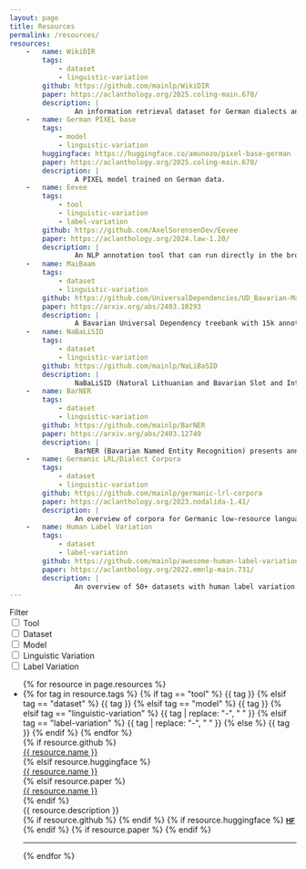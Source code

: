```yaml
---
layout: page
title: Resources
permalink: /resources/
resources:
    -   name: WikiDIR
        tags:
            - dataset
            - linguistic-variation
        github: https://github.com/mainlp/WikiDIR
        paper: https://aclanthology.org/2025.coling-main.678/
        description: |
                An information retrieval dataset for German dialects and regional languages, with dictionaries of spelling/lexical variations.
    -   name: German PIXEL base
        tags:
            - model
            - linguistic-variation
        huggingface: https://huggingface.co/amunozo/pixel-base-german
        paper: https://aclanthology.org/2025.coling-main.678/
        description: |
                A PIXEL model trained on German data.
    -   name: Eevee
        tags:
            - tool
            - linguistic-variation
            - label-variation
        github: https://github.com/AxelSorensenDev/Eevee
        paper: https://aclanthology.org/2024.law-1.20/
        description: |
                An NLP annotation tool that can run directly in the browser. It allows for annotation of multiple tasks on a single dataset and supports four task-types: sequence labeling, span labeling, text classification and seq2seq.
    -   name: MaiBaam
        tags:
            - dataset
            - linguistic-variation
        github: https://github.com/UniversalDependencies/UD_Bavarian-MaiBaam
        paper: https://arxiv.org/abs/2403.10293
        description: |
                A Bavarian Universal Dependency treebank with 15k annotated tokens from all Bavarian dialect areas and multiple text genres (wiki, fiction, grammar examples, social, non-fiction).
    -   name: NaBaLiSID
        tags:
            - dataset
            - linguistic-variation
        github: https://github.com/mainlp/NaLiBaSID
        description: |
                NaBaLiSID (Natural Lithuanian and Bavarian Slot and Intent Detection) provides new slot and intent detection evaluation datasets for Bavarian and Lithuanian, combining translations of xSID and MASSIVE with more natural, non-translated utterances.
    -   name: BarNER
        tags:
            - dataset
            - linguistic-variation
        github: https://github.com/mainlp/BarNER
        paper: https://arxiv.org/abs/2403.12749
        description: |
                BarNER (Bavarian Named Entity Recognition) presents annotations for named entities in Bavarian wiki and tweet data (161k tokens).
    -   name: Germanic LRL/Dialect Corpora
        tags:
            - dataset
            - linguistic-variation
        github: https://github.com/mainlp/germanic-lrl-corpora
        paper: https://aclanthology.org/2023.nodalida-1.41/
        description: |
                An overview of corpora for Germanic low-resource languages and dialects, covering >30 languages and >100 corpora.
    -   name: Human Label Variation
        tags:
            - dataset
            - label-variation
        github: https://github.com/mainlp/awesome-human-label-variation
        paper: https://aclanthology.org/2022.emnlp-main.731/
        description: |
                An overview of 50+ datasets with human label variation (multiple, un-aggregated annotations per instance) in Natural Language Processing and Computer Vision.
---
```



<div class="grid grid-cols-1 md:grid-cols-6 gap-4">
    <!-- Filters -->
    <div class="col-span-2 text-base text-start order-first md:pb-0 pb-8">
        <div class="gap-2 flex flex-col">
            <div class="text-headings font-semibold">
                Filter
            </div>
            <div class="flex items-center me-4">
                <input onclick="filterResources('tool')" id="tool-checkbox" type="checkbox" value="" class="w-4 h-4 text-amber-700 focus:ring-0 focus:ring-offset-0 bg-gray-100 border-gray-300 rounded">
                <label for="tool-checkbox" class="ms-2 pl-2 text-sm font-medium text-gray-900">Tool</label>
            </div>
            <div class="flex items-center me-4">
                <input onclick="filterResources('dataset')" id="dataset-checkbox" type="checkbox" value="" class="w-4 h-4 text-rose-700 focus:ring-0 focus:ring-offset-0 bg-gray-100 border-gray-300 rounded ">
                <label for="dataset-checkbox" class="ms-2 pl-2 text-sm font-medium text-gray-900 ">Dataset</label>
            </div>
            <div class="flex items-center me-4">
                <input onclick="filterResources('model')" id="model-checkbox" type="checkbox" value="" class="w-4 h-4 text-violet-700 focus:ring-0 focus:ring-offset-0 bg-gray-100 border-gray-300 rounded ">
                <label for="model-checkbox" class="ms-2 pl-2 text-sm font-medium text-gray-900 ">Model</label>
            </div>
            <div class="flex items-center me-4">
                <input onclick="filterResources('linguistic-variation')" id="linguistic-checkbox" type="checkbox" value="" class="w-4 h-4 text-sky-700 focus:ring-0 focus:ring-offset-0 bg-gray-100 border-gray-300 rounded ">
                <label for="linguistic-checkbox" class="ms-2 pl-2 text-sm font-medium text-gray-900 ">Linguistic Variation</label>
            </div>
            <div class="flex items-center me-4">
                <input onclick="filterResources('label-variation')" id="label-checkbox" type="checkbox" value="" class="w-4 h-4 text-emerald-700 focus:ring-0 focus:ring-offset-0 bg-gray-100 border-gray-300 rounded ">
                <label for="label-checkbox" class="ms-2 pl-2 text-sm font-medium text-gray-900 ">Label Variation</label>
            </div>
        </div>
    </div>
    <!-- Displayed Resources -->
    <div class="col-span-4 text-left">
        <ul id="resourceList" class="">
        {% for resource in page.resources %}
            <li class="resourceItem animate-fade duration-700 pb-8" data-tags="{{ resource.tags | join: ' '}}">
                <div class="resourceTags">
                <!-- bit of a hacky workaround. Might replace this later-->
                    {% for tag in resource.tags  %}
                        {% if tag == "tool" %}
                        <span class="inline-block px-2 py-0.5 mr-2 bg-amber-300 text-amber-800 font-semibold rounded-full text-xs capitalize">{{ tag }}</span>
                        {% elsif tag == "dataset" %}
                        <span class="inline-block px-2 py-0.5 mr-2 bg-rose-300 text-rose-800 font-semibold rounded-full text-xs capitalize">{{ tag }}</span>
                        {% elsif tag == "model" %}
                        <span class="inline-block px-2 py-0.5 mr-2 bg-violet-300 text-violet-800 font-semibold rounded-full text-xs capitalize">{{ tag }}</span>
                        {% elsif tag == "linguistic-variation" %}
                        <span class="inline-block px-2 py-0.5 mr-2 bg-sky-300 text-sky-800 font-semibold rounded-full text-xs capitalize">{{ tag | replace: "-", " " }}</span>
                        {% elsif tag == "label-variation" %}
                        <span class="inline-block px-2 py-0.5 mr-2 bg-emerald-300 text-emerald-8700 font-semibold rounded-full text-xs capitalize">{{ tag | replace: "-", " "  }}</span>
                        {% else %}
                        <span class="inline-block px-2 py-0.5 mr-2 bg-blue-700 text-white font-semibold rounded-full text-xs capitalize">{{ tag }}</span>
                        {% endif %}
                    {% endfor %}
                </div>
                {% if resource.github %}
                <a href="{{ resource.github }}" target="_blank" rel="noreferrer" class="inline-block">
                    <div class="text-large py-1 font-bold text-heading hover:text-link">
                        {{ resource.name }}
                    </div>
                </a>
                {% elsif resource.huggingface %}
                <a href="{{ resource.huggingface }}" target="_blank" rel="noreferrer" class="inline-block">
                    <div class="text-large py-1 font-bold text-heading hover:text-link">
                        {{ resource.name }}
                    </div>
                </a>
                {% elsif resource.paper %}
                <a href="{{ resource.paper }}" target="_blank" rel="noreferrer" class="inline-block">
                    <div class="text-large py-1 font-bold text-heading hover:text-link">
                        {{ resource.name }}
                    </div>
                </a>
                {% endif %}
                <div class="text-base text-mainText">
                {{ resource.description }}
                </div>
                <div class="space-x-1 pt-1">
                    {% if resource.github %}
                    <a href="{{ resource.github }}" target="_blank" rel="noreferrer">
                        <i class="fab fa-github hover:text-link transition-transform transform hover:scale-110"></i>
                    </a>
                    {% endif %}
                    {% if resource.huggingface %}
                    <a href="{{ resource.huggingface }}" target="_blank" rel="noreferrer">
                        <span style="font-size: smaller; font-weight: bolder;">HF</span>
                        <!-- <span style="color:transparent; text-shadow: 0 0 0 rgb(51 65 85 / var(--tw-text-opacity));">🤗</span> -->
                    </a>
                    {% endif %}
                    {% if resource.paper %}
                    <a href="{{resource.paper}}" target="_blank" rel="noreferrer">
                        <i class="fas fa-book-open cursor-pointer transition-transform transform hover:scale-110 hover:text-link"></i>
                    </a>
                    {% endif %}
                </div>
                <hr class="rounded w-full mt-2 gray-700 bg-gray-600">
            </li>
        {% endfor %}
        </ul>
    </div>
</div>

<script>
let activeFilters = [];

function filterResources(tag) {
    const resourceItems = document.querySelectorAll('.resourceItem');
    const index = activeFilters.indexOf(tag);
    if (index !== -1) {
        activeFilters.splice(index, 1);
    } else {
        activeFilters.push(tag);
    }

    resourceItems.forEach(item => {
        const tags = item.getAttribute('data-tags').split(' ');
        if (activeFilters.length === 0 || tagsContainAllActiveFilters(tags)) {
            item.style.display = 'block';
        } else {
            item.style.display = 'none';
        }
    });
}

function tagsContainAllActiveFilters(tags) {
    return activeFilters.every(filter => tags.includes(filter));
}
</script>